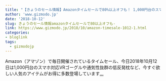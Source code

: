 ```yaml
---
title: "【きょうのセール情報】Amazonタイムセールで80%以上オフも！ 1,000円台のスマホ対応VRゴーグルや通気性抜群の低反発枕がお買い得に"
author: 'www.gizmodo.jp'
date: '2018-10-12'
slug: きょうのセール情報amazonタイムセールで80以上オフも-
link: https://www.gizmodo.jp/2018/10/amazon-timesale-1012-1.html
categories:
- bloglink
tags:
  - gizmodojp
---
```


Amazon（アマゾン）で毎日開催されているタイムセール、今日2018年10月12日は1,000円台のスマホ対応VRゴーグルや通気性抜群の低反発枕など、今すぐ欲しい人気のアイテムがお得に多数登場しています[... <i class="fas fa-external-link-alt"></i>](https://www.gizmodo.jp/2018/10/amazon-timesale-1012-1.html)

